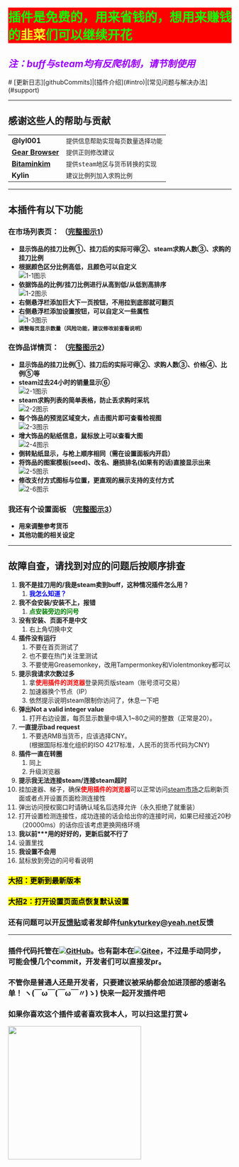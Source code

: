 <h1 style="background-color:#f00;color:#11ff00">插件是免费的，用来省钱的，想用来赚钱的<b style="color:#e9ff1f">韭菜</b>们可以继续开花</h1>
<h2><i style="color:#9a00ff">注：buff与steam均有反爬机制，请节制使用</i></h2>
# [更新日志][githubCommits]|[插件介绍](#intro)|[常见问题与解决办法](#support)

---
## 感谢这些人的帮助与贡献
|                                           |                                    |
| ----------------------------------------- | ---------------------------------- |
| **@lyl001**                               | `提供信息帮助实现每页数量选择功能` |
| [**Gear Browser**][contributors-gearApp]  | `提供正则修改建议`                 |
| [**Bitaminkim**][contributors-bitaminkim] | `提供steam地区与货币转换的实现`    |
| **Kylin**                                 | `建议比例列加入求购比例`           |
---
## 本插件有以下功能 <a name="intro"></a>  

### 在市场列表页： （[**完整图示1**][photo1]）  
- **显示饰品的挂刀比例①、挂刀后的实际可得②、steam求购人数③、求购的挂刀比例**  
- **根据颜色区分比例高低，且颜色可以自定义**  
  ![1-1图示][iconograph1-1]
- **依据饰品的比例/挂刀比例进行从高到低/从低到高排序**  
  ![1-2图示][iconograph1-2]
- **右侧悬浮栏添加巨大下一页按钮，不用拉到底部就可翻页**    
- **右侧悬浮栏添加设置按钮，可以自定义一些属性**  
  ![1-3图示][iconograph1-3]
- **`调整每页显示数量（风险功能，建议修改前查看说明）`**  

### 在饰品详情页： （[**完整图示2**][photo2]）  
- **显示饰品的挂刀比例①、挂刀后的实际可得②、求购人数③、价格④、比例⑤等**  
- **steam过去24小时的销量显示⑥**  
  ![2-1图示][iconograph2-1]
- **steam求购列表的简单表格，防止丢求购时采坑**  
  ![2-2图示][iconograph2-2]
- **每个饰品的预览区域变大，点击图片即可查看检视图**  
  ![2-3图示][iconograph2-3]
- **增大饰品的贴纸信息，鼠标放上可以查看大图**  
  ![2-4图示][iconograph2-4]
- **倒转贴纸显示，与枪上顺序相同（需在设置面板内开启）**
- **将饰品的图案模板(seed)、改名、磨损排名(如果有的话)直接显示出来**  
  ![2-5图示][iconograph2-5]
- **修改支付方式图标与位置，更直观的展示支持的支付方式**  
  ![2-6图示][iconograph2-6]

### 我还有个设置面板 （[**完整图示3**][photo3]） 
- **用来调整参考货币**
- **其他功能的相关设定**  

---
## **故障自查，请找到对应的问题后按顺序排查** <a name="support"></a>  
1. **我不是挂刀用的/我是steam卖到buff，这种情况插件怎么用？**
   1. <b style="color:blue">我怎么知道？</b>
2. **我不会安装/安装不上，报错**
   1. <b style="color:green">点安装旁边的问号</b>
3. **没有安装、页面不是中文**  
   1. 右上角切换中文
4. **插件没有运行**
   1. 不要在首页测试了
   2. 也不要在热门关注里测试
   3. 不要使用Greasemonkey，改用Tampermonkey和Violentmonkey都可以
5. **提示我请求次数过多**
   1. 拿<b style="color:red">使用插件的浏览器</b>登录网页版steam（账号须可交易）  
   2. 加速器换个节点（IP）
   3. 依然提示说明steam限制你访问了，休息一下吧
6. **弹出Not a valid integer value**
   1. 打开右边设置，每页显示数量中填入1~80之间的整数（正常是20）。
7. **一直提示bad request**  
   1. 不要选RMB当货币，应该选择CNY。  
      (根据国际标准化组织的ISO 4217标准，人民币的货币代码为CNY)
8. **插件一直在转圈**  
   1. 同上
   2. 升级浏览器
9.  **提示我无法连接steam/连接steam超时**
   3. 挂加速器、梯子，确保<b style="color:red">使用插件的浏览器</b>可以正常访问[steam市场][steamMarket]之后刷新页面或者点开设置页面检测连接性
   4. 弹出访问授权窗口时请确认域名后选择允许（永久拒绝了就重装）  
   5. 打开设置检测连接性，成功连接的话会给出你的连接时间，如果已经接近20秒（20000ms）的话你应该考虑更换网络环境
10. **我以前\*\*\*用的好好的，更新后就不行了**
   6. 设置里找
11. **我设置不会用**
   7. 鼠标放到旁边的问号看说明  

<h3><mark>大招：更新到最新版本</mark></h2>
<h3><mark>大招2：打开设置页面点恢复默认设置</mark></h2>

### 还有问题可以开[反馈贴][postFeedback]或者发邮件[funkyturkey@yeah.net][emailMe]反馈

---

### 插件代码托管在[![GitHub](https://img.shields.io/github/forks/Proanx/buffMarketHelper?style=social)][githubPage]。也有副本在[![Gitee](https://gitee.com/pronax/buffMarketHelper/badge/fork.svg?theme=dark)][giteePage]，不过是**手动同步，可能会慢几个commit**，开发者们可以直接发pr。
### 不管你是普通人还是开发者，只要建议被采纳都会加进顶部的感谢名单！  ヽ(￣ω￣(￣ω￣〃)ゝ) 快来一起开发插件吧

### 如果你喜欢这个插件或者喜欢我本人，可以扫这里打赏↓  
<img src="https://buffmarkethelper.oss-cn-shenzhen.aliyuncs.com/tipcode_large.png"  height="300" width="300">  

<!-- Contributors -->
[contributors-bitaminkim]:https://keylol.com/forum.php?mod=viewthread&tid=731319
[contributors-gearApp]:https://gear4.app/
<!-- Link -->
[steamMarket]:https://steamcommunity.com/market/
[postFeedback]:https://greasyfork.org/zh-CN/scripts/410137/feedback#post-discussion
[emailMe]:mailto:funkyturkey@yeah.net?subject=%E8%BF%99%E9%87%8C%E6%9C%89%E4%B8%80%E4%B8%AAbug%E5%8F%8D%E9%A6%88/%E4%BF%AE%E6%94%B9%E5%BB%BA%E8%AE%AE
[giteePage]:https://gitee.com/pronax/buffMarketHelper
[giteeCommits]:https://gitee.com/pronax/buffMarketHelper/commits/master
[githubPage]:https://github.com/Proanx/buffMarketHelper
[githubCommits]:https://github.com/Proanx/buffMarketHelper/commits/master
[qqGroup1]:https://jq.qq.com/?_wv=1027&k=U8mqorxQ
[qqGroup2]:https://jq.qq.com/?_wv=1027&k=98pr2kNH
[qqGroup3]:https://jq.qq.com/?_wv=1027&k=F0sj0vKs
<!-- Image -->
[photo1]:https://s1.ax1x.com/2022/03/25/qt3Kun.png
[photo2]:https://s1.ax1x.com/2022/03/25/qt3QH0.png
[photo3]:https://s1.ax1x.com/2022/03/25/qt3njs.png
[iconograph1-1]:https://s1.ax1x.com/2022/03/25/qt3cgH.png
[iconograph1-2]:https://s1.ax1x.com/2022/03/25/qt368e.png
[iconograph1-3]:https://s1.ax1x.com/2022/03/25/qt3yCD.png
[iconograph2-1]:https://s1.ax1x.com/2022/03/25/qt3gvd.png
[iconograph2-2]:https://s1.ax1x.com/2022/03/25/qt3r4O.png
[iconograph2-3]:https://s1.ax1x.com/2022/03/25/qt3RKA.gif
[iconograph2-4]:https://s1.ax1x.com/2022/03/25/qt3fbt.gif
[iconograph2-5]:https://s1.ax1x.com/2022/03/25/qt3WDI.png
[iconograph2-6]:https://s1.ax1x.com/2022/03/25/qt34VP.png
[tipcode]:https://buffmarkethelper.oss-cn-shenzhen.aliyuncs.com/tipcode_large.png